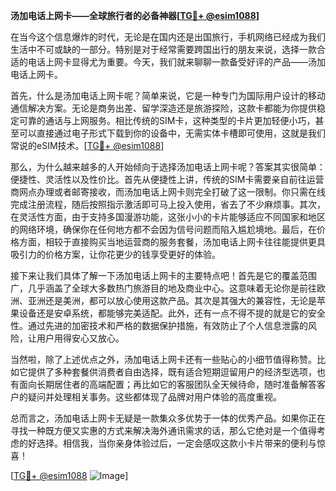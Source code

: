 **汤加电话上网卡——全球旅行者的必备神器[[TG💪+ @esim1088](https://t.me/s/esim1088)]**

在当今这个信息爆炸的时代，无论是在国内还是出国旅行，手机网络已经成为我们生活中不可或缺的一部分。特别是对于经常需要跨国出行的朋友来说，选择一款合适的电话上网卡显得尤为重要。今天，我们就来聊聊一款备受好评的产品——汤加电话上网卡。

首先，什么是汤加电话上网卡呢？简单来说，它是一种专门为国际用户设计的移动通信解决方案。无论是商务出差、留学深造还是旅游探险，这款卡都能为你提供稳定可靠的通话与上网服务。相比传统的SIM卡，这种类型的卡片更加轻便小巧，甚至可以直接通过电子形式下载到你的设备中，无需实体卡槽即可使用，这就是我们常说的eSIM技术。[[TG💪+ @esim1088](https://t.me/s/esim1088)]

那么，为什么越来越多的人开始倾向于选择汤加电话上网卡呢？答案其实很简单：便捷性、灵活性以及性价比。首先从便捷性上讲，传统的SIM卡需要亲自前往运营商网点办理或者邮寄接收，而汤加电话上网卡则完全打破了这一限制。你只需在线完成注册流程，随后按照指示激活即可马上投入使用，省去了不少麻烦事。其次，在灵活性方面，由于支持多国漫游功能，这张小小的卡片能够适应不同国家和地区的网络环境，确保你在任何地方都不会因为信号问题而陷入尴尬境地。最后，在价格方面，相较于直接购买当地运营商的服务套餐，汤加电话上网卡往往能提供更具吸引力的价格方案，让你花更少的钱享受更好的体验。

接下来让我们具体了解一下汤加电话上网卡的主要特点吧！首先是它的覆盖范围广，几乎涵盖了全球大多数热门旅游目的地及商业中心。这意味着无论你是前往欧洲、亚洲还是美洲，都可以放心使用这款产品。其次是其强大的兼容性，无论是苹果设备还是安卓系统，都能够完美适配。此外，还有一点不得不提的就是它的安全性。通过先进的加密技术和严格的数据保护措施，有效防止了个人信息泄露的风险，让用户用得安心又放心。

当然啦，除了上述优点之外，汤加电话上网卡还有一些贴心的小细节值得称赞。比如它提供了多种套餐供消费者自由选择，既有适合短期逗留用户的经济型选项，也有面向长期居住者的高端配置；再比如它的客服团队全天候待命，随时准备解答客户的疑问并处理相关事务。这些都体现了品牌对用户体验的高度重视。

总而言之，汤加电话上网卡无疑是一款集众多优势于一体的优秀产品。如果你正在寻找一种既方便又实惠的方式来解决海外通讯需求的话，那么它绝对是一个值得考虑的好选择。相信我，当你亲身体验过后，一定会感叹这款小卡片带来的便利与惊喜！

[[TG💪+ @esim1088](https://t.me/s/esim1088) ![Image](https://i.postimg.cc/4NQfJmqS/Snipaste-2025-05-13-00-14-12.png)]